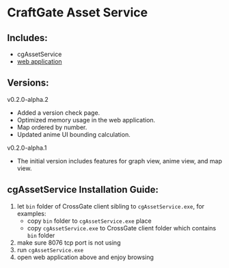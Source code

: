 # CraftGate Asset Service

## Includes:
- cgAssetService
- [web application](https://cg.6qn.cc)

## Versions:
v0.2.0-alpha.2
- Added a version check page.
- Optimized memory usage in the web application.
- Map ordered by number.
- Updated anime UI bounding calculation.

v0.2.0-alpha.1
- The initial version includes features for graph view, anime view, and map view.

## cgAssetService Installation Guide:
1. let `bin` folder of CrossGate client sibling to `cgAssetService.exe`, for examples:
   - copy `bin` folder to `cgAssetService.exe` place
   - copy `cgAssetService.exe` to CrossGate client folder which contains `bin` folder
2. make sure 8076 tcp port is not using
3. run `cgAssetService.exe`
4. open web application above and enjoy browsing
